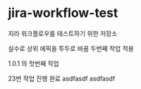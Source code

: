 # jira-workflow-test

지라 워크플로우를 테스트하기 위한 저장소

실수로 상위 에픽을 투두로 바꿈
두번째 작업 적용

1.0.1 의 첫번째 작업

23번 작업 진행 완료
asdfasdf
asdfasdf